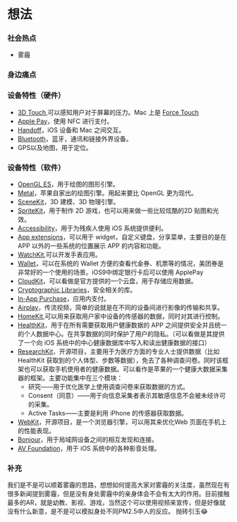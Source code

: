 # 想法

### 社会热点

- 雾霾

### 身边痛点

### 设备特性（硬件）

- [3D Touch](https://developer.apple.com/ios/3d-touch/),可以感知用户对于屏幕的压力。Mac 上是 [Force Touch](https://developer.apple.com/osx/force-touch/)
- [Apple Pay](https://developer.apple.com/apple-pay/)，使用 NFC 进行支付。
- [Handoff](https://developer.apple.com/handoff/)，iOS 设备和 Mac 之间交互。
- [Bluetooth](https://developer.apple.com/library/ios/documentation/NetworkingInternetWeb/Conceptual/CoreBluetooth_concepts/AboutCoreBluetooth/Introduction.html)，蓝牙，通讯和链接外界设备。
- GPS以及地图，用于定位。

### 设备特性（软件）

- [OpenGL ES](https://developer.apple.com/opengl-es/)，用于绘图的图形引擎。
- [Metal](https://developer.apple.com/metal/)，苹果自家出的绘图引擎。用起来要比 OpenGL 更为现代。
- [SceneKit](https://developer.apple.com/scenekit/)，3D 建模、3D 物理引擎。
- [SpriteKit](https://developer.apple.com/spritekit/)，用于制作 2D 游戏，也可以用来做一些比较炫酷的2D 贴图和光效。
- [Accessibility](https://developer.apple.com/accessibility/)，用于为残疾人使用 iOS 系统提供便利。
- [App extensions](https://developer.apple.com/app-extensions/)，可以用于 widget，自定义键盘，分享菜单，主要目的是在 APP 以外的一些系统的位置展示 APP 的内容和功能。
- [WatchKit](https://developer.apple.com/watchkit/),可以开发手表应用。
- [Wallet](https://developer.apple.com/wallet/)，可以在系统的 Wallet 方便的查看代金券、机票等的情况，美团券是非常好的一个使用的场景。iOS9中绑定银行卡后可以使用 ApplePay 
- [CloudKit](https://developer.apple.com/icloud/)，可以看做是官方提供的一个云盘，用于存储应用数据。
- [Cryptographic Libraries](https://developer.apple.com/cryptography/)，安全相关的库。
- [In-App Purchase](https://developer.apple.com/in-app-purchase/)，应用内支付。
- [Airplay](https://developer.apple.com/airplay/)，传流视频，简单的说就是在不同的设备间进行影像的传输和共享。
- [HomeKit](https://developer.apple.com/homekit/),可以用来获取用户家中设备的传感器的数据，同时对其进行控制。
- [HealthKit](https://developer.apple.com/healthkit/)，用于在所有需要获取用户健康数据的 APP 之间提供安全并且统一的个人数据中心。在共享数据的同时保护了用户的隐私。（可以看做是其提供了一个向 iOS 系统中的中心健康数据库中写入和读出健康数据的接口）
- [ResearchKit](https://www.apple.com/researchkit/)，开源项目，主要用于为医疗方面的专业人士提供数据（比如 HealthKit 获取到的个人体型、步数等数据），免去了各种调查问卷。同时该框架也可以获取手机使用者的健康数据。可以看作是苹果的一个健康大数据采集器的框架。主要功能集中在三个模块：
	- 研究——用于优化医学上使用调查问卷来获取数据的方式。
	- Consent（同意）——用于向信息采集者表示其敏感信息不会被未经许可的采集。
	- Active Tasks——主要是利用 iPhone 的传感器获取数据。
- [WebKit](https://webkit.org)，开源项目，是一个浏览器引擎，可以用其来优化Web 页面在手机上的性能表现。
- [Bonjour](https://developer.apple.com/bonjour/)，用于局域网设备之间的相互发现和连接。
- [AV Foundation](https://developer.apple.com/av-foundation/)，用于 iOS 系统中的各种影音处理。


### 补充
我们是不是可以顺着雾霾的思路，想想如何提高大家对雾霾的关注度，虽然现在有很多新闻提到雾霾，但是没有身处雾霾中的亲身体会不会有太大的作用。目前接触最多的AR，就是幼教、影视、游戏，当然这个可以使用视频来宣传，但是好像就没有什么新意，是不是可以模拟身处不同PM2.5中人的反应。  抛砖引玉😂

